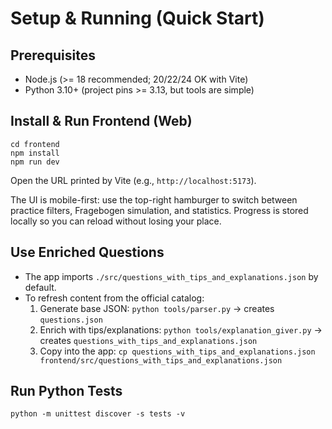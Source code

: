 # Setup & Running (Quick Start)

## Prerequisites

- Node.js (>= 18 recommended; 20/22/24 OK with Vite)
- Python 3.10+ (project pins >= 3.13, but tools are simple)

## Install & Run Frontend (Web)

```
cd frontend
npm install
npm run dev
```

Open the URL printed by Vite (e.g., `http://localhost:5173`).

The UI is mobile-first: use the top-right hamburger to switch between practice filters, Fragebogen simulation, and statistics. Progress is stored locally so you can reload without losing your place.

## Use Enriched Questions

- The app imports `./src/questions_with_tips_and_explanations.json` by default.
- To refresh content from the official catalog:
  1) Generate base JSON: `python tools/parser.py` → creates `questions.json`
  2) Enrich with tips/explanations: `python tools/explanation_giver.py` → creates `questions_with_tips_and_explanations.json`
  3) Copy into the app: `cp questions_with_tips_and_explanations.json frontend/src/questions_with_tips_and_explanations.json`

## Run Python Tests

```
python -m unittest discover -s tests -v
```

